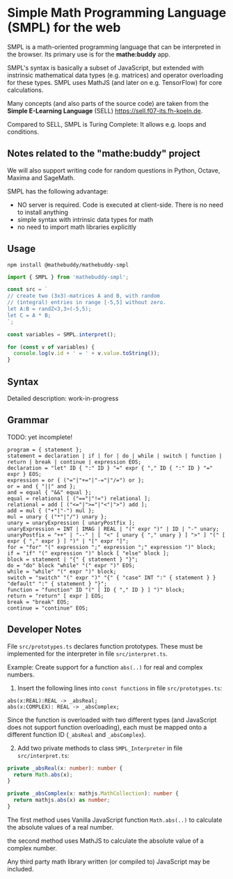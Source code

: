# Simple Math Programming Language (SMPL) for the web

SMPL is a math-oriented programming language that can be interpreted in the browser. Its primary use is for the **mathe:buddy** app.

SMPL's syntax is basically a subset of JavaScript, but extended with instrinsic mathematical data types (e.g. matrices) and operator overloading for these types. SMPL uses MathJS (and later on e.g. TensorFlow) for core calculations.

Many concepts (and also parts of the source code) are taken from the **Simple E-Learning Language** (SELL) https://sell.f07-its.fh-koeln.de.

Compared to SELL, SMPL is Turing Complete: It allows e.g. loops and conditions.

## Notes related to the "mathe:buddy" project

We will also support writing code for random questions in Python, Octave, Maxima and SageMath.

SMPL has the following advantage:

- NO server is required. Code is executed at client-side. There is no need to install anything
- simple syntax with intrinsic data types for math
- no need to import math libraries explicitly

## Usage

```
npm install @mathebuddy/mathebuddy-smpl
```

```typescript
import { SMPL } from 'mathebuddy-smpl';

const src = `
// create two (3x3)-matrices A and B, with random
// (integral) entries in range [-5,5] without zero.
let A:B = randZ<3,3>(-5,5);
let C = A * B;
`;

const variables = SMPL.interpret();

for (const v of variables) {
  console.log(v.id + ' = ' + v.value.toString());
}
```

## Syntax

Detailed description: work-in-progress

## Grammar

TODO: yet incomplete!

```ebnf
program = { statement };
statement = declaration | if | for | do | while | switch | function | return | break | continue | expression EOS;
declaration = "let" ID { ":" ID } "=" expr { "," ID { ":" ID } "=" expr } EOS;
expression = or { ("="|"+="|"-="|"/=") or };
or = and { "||" and };
and = equal { "&&" equal };
equal = relational [ ("=="|"!=") relational ];
relational = add [ ("<="|">="|"<"|">") add ];
add = mul { ("+"|"-") mul };
mul = unary { ("*"|"/") unary };
unary = unaryExpression [ unaryPostfix ];
unaryExpression = INT | IMAG | REAL | "(" expr ")" | ID | "-" unary;
unaryPostfix = "++" | "--" | [ "<" [ unary { "," unary } ] ">" ] "(" [ expr { "," expr } ] ")" | "[" expr "]";
for = "for" "(" expression ";" expression ";" expression ")" block;
if = "if" "(" expression ")" block [ "else" block ];
block = statement | "{" { statement } "}";
do = "do" block "while" "(" expr ")" EOS;
while = "while" "(" expr ")" block;
switch = "switch" "(" expr ")" "{" { "case" INT ":" { statement } } "default" ":" { statement } "}";
function = "function" ID "(" [ ID { "," ID } ] ")" block;
return = "return" [ expr ] EOS;
break = "break" EOS;
continue = "continue" EOS;
```

## Developer Notes

File `src/prototypes.ts` declares function prototypes. These must be implemented for the interpreter in file `src/interpret.ts`.

Example: Create support for a function `abs(..)` for real and complex numbers.

1. Insert the following lines into `const functions` in file `src/prototypes.ts`:

```
abs(x:REAL):REAL -> _absReal;
abs(x:COMPLEX): REAL -> _absComplex;
```

Since the function is overloaded with two different types (and JavaScript does not support function overloading), each must be mapped onto a different function ID (`_absReal` and `_absComplex`).

2. Add two private methods to class `SMPL_Interpreter` in file `src/interpret.ts`:

```typescript
private _absReal(x: number): number {
  return Math.abs(x);
}

private _absComplex(x: mathjs.MathCollection): number {
  return mathjs.abs(x) as number;
}
```

The first method uses Vanilla JavaScript function `Math.abs(..)` to calculate the absolute values of a real number.

the second method uses MathJS to calculate the absolute value of a complex number.

Any third party math library written (or compiled to) JavaScript may be included.
